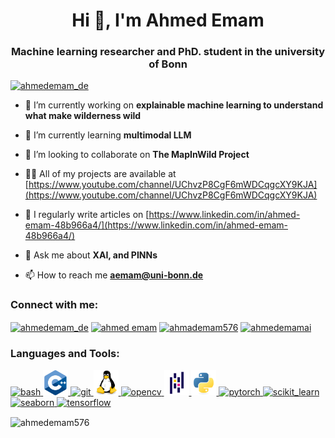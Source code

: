 <h1 align="center">Hi 👋, I'm Ahmed Emam</h1>
<h3 align="center">Machine learning researcher and PhD. student in the university of Bonn</h3>

<p align="left"> <a href="https://twitter.com/ahmedemam_de" target="blank"><img src="https://img.shields.io/twitter/follow/ahmedemam_de?logo=twitter&style=for-the-badge" alt="ahmedemam_de" /></a> </p>

- 🔭 I’m currently working on **explainable machine learning to understand what make wilderness wild**

- 🌱 I’m currently learning **multimodal LLM**

- 👯 I’m looking to collaborate on **The MapInWild Project**

- 👨‍💻 All of my projects are available at [https://www.youtube.com/channel/UChvzP8CgF6mWDCqgcXY9KJA](https://www.youtube.com/channel/UChvzP8CgF6mWDCqgcXY9KJA)

- 📝 I regularly write articles on [https://www.linkedin.com/in/ahmed-emam-48b966a4/](https://www.linkedin.com/in/ahmed-emam-48b966a4/)

- 💬 Ask me about **XAI, and PINNs**

- 📫 How to reach me **aemam@uni-bonn.de**

<h3 align="left">Connect with me:</h3>
<p align="left">
<a href="https://twitter.com/ahmedemam_de" target="blank"><img align="center" src="https://raw.githubusercontent.com/rahuldkjain/github-profile-readme-generator/master/src/images/icons/Social/twitter.svg" alt="ahmedemam_de" height="30" width="40" /></a>
<a href="https://www.linkedin.com/in/ahmed-emam-48b966a4/" target="blank"><img align="center" src="https://raw.githubusercontent.com/rahuldkjain/github-profile-readme-generator/master/src/images/icons/Social/linked-in-alt.svg" alt="ahmed emam" height="30" width="40" /></a>
<a href="https://instagram.com/ahmademam576" target="blank"><img align="center" src="https://raw.githubusercontent.com/rahuldkjain/github-profile-readme-generator/master/src/images/icons/Social/instagram.svg" alt="ahmademam576" height="30" width="40" /></a>
<a href="https://www.youtube.com/channel/UChvzP8CgF6mWDCqgcXY9KJA" target="blank"><img align="center" src="https://raw.githubusercontent.com/rahuldkjain/github-profile-readme-generator/master/src/images/icons/Social/youtube.svg" alt="ahmedemamai" height="30" width="40" /></a>
</p>

<h3 align="left">Languages and Tools:</h3>
<p align="left"> <a href="https://www.gnu.org/software/bash/" target="_blank" rel="noreferrer"> <img src="https://www.vectorlogo.zone/logos/gnu_bash/gnu_bash-icon.svg" alt="bash" width="40" height="40"/> </a> <a href="https://www.w3schools.com/cpp/" target="_blank" rel="noreferrer"> <img src="https://raw.githubusercontent.com/devicons/devicon/master/icons/cplusplus/cplusplus-original.svg" alt="cplusplus" width="40" height="40"/> </a> <a href="https://git-scm.com/" target="_blank" rel="noreferrer"> <img src="https://www.vectorlogo.zone/logos/git-scm/git-scm-icon.svg" alt="git" width="40" height="40"/> </a> <a href="https://www.linux.org/" target="_blank" rel="noreferrer"> <img src="https://raw.githubusercontent.com/devicons/devicon/master/icons/linux/linux-original.svg" alt="linux" width="40" height="40"/> </a> <a href="https://opencv.org/" target="_blank" rel="noreferrer"> <img src="https://www.vectorlogo.zone/logos/opencv/opencv-icon.svg" alt="opencv" width="40" height="40"/> </a> <a href="https://pandas.pydata.org/" target="_blank" rel="noreferrer"> <img src="https://raw.githubusercontent.com/devicons/devicon/2ae2a900d2f041da66e950e4d48052658d850630/icons/pandas/pandas-original.svg" alt="pandas" width="40" height="40"/> </a> <a href="https://www.python.org" target="_blank" rel="noreferrer"> <img src="https://raw.githubusercontent.com/devicons/devicon/master/icons/python/python-original.svg" alt="python" width="40" height="40"/> </a> <a href="https://pytorch.org/" target="_blank" rel="noreferrer"> <img src="https://www.vectorlogo.zone/logos/pytorch/pytorch-icon.svg" alt="pytorch" width="40" height="40"/> </a> <a href="https://scikit-learn.org/" target="_blank" rel="noreferrer"> <img src="https://upload.wikimedia.org/wikipedia/commons/0/05/Scikit_learn_logo_small.svg" alt="scikit_learn" width="40" height="40"/> </a> <a href="https://seaborn.pydata.org/" target="_blank" rel="noreferrer"> <img src="https://seaborn.pydata.org/_images/logo-mark-lightbg.svg" alt="seaborn" width="40" height="40"/> </a> <a href="https://www.tensorflow.org" target="_blank" rel="noreferrer"> <img src="https://www.vectorlogo.zone/logos/tensorflow/tensorflow-icon.svg" alt="tensorflow" width="40" height="40"/> </a> </p>

<p><img align="center" src="https://github-readme-stats.vercel.app/api/top-langs?username=ahmedemam576&show_icons=true&locale=en&layout=compact" alt="ahmedemam576" /></p>

